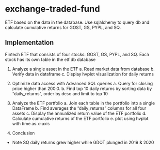 # exchange-traded-fund

ETF based on the data in the database. 
Use sqlalchemy to query db and calculate cumulative returns for GOST, GS, PYPL, and SQ.

## Implementation
Fintech ETF that consists of four stocks: GOST, GS, PYPL, and SQ. Each stock has its own table in the etf.db database

1. Analyze a single asset in the ETF
    a. Read market data from database 
    b. Verify data in dataframe
    c. Display hvplot visualization for daily returns

2. Optimize data access with Advanced SQL queries
   a. Query for closing price  higher than 200.0.
   b. Find top 10 daily returns by sorting data by “daily_returns", order by  desc and limit to top 10

3. Analyze the ETF portfolio
    a.  Join each table in the portfolio into a single DataFrame
    b.  Find averages the “daily_returns” columns for all four assets
    c. Display the annualized return value of the ETF portfolio
    d. Calculate cumulative returns of the ETF portfolio
    e. plot using hvplot with time as x-axis 
    
4. Conclusion 
- Note SQ daily returns grew higher while GDOT plunged in 2019 & 2020
